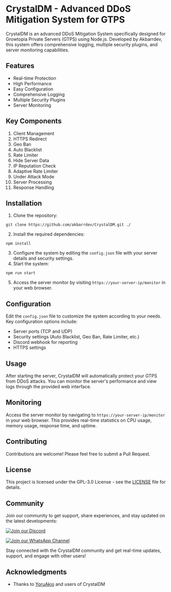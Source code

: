 # CrystalDM - Advanced DDoS Mitigation System for GTPS

CrystalDM is an advanced DDoS Mitigation System specifically designed for Growtopia Private Servers (GTPS) using Node.js. Developed by Akbarrdev, this system offers comprehensive logging, multiple security plugins, and server monitoring capabilities.

## Features

- Real-time Protection
- High Performance
- Easy Configuration
- Comprehensive Logging
- Multiple Security Plugins
- Server Monitoring

## Key Components

1. Client Management
2. HTTPS Redirect
3. Geo Ban
4. Auto Blacklist
5. Rate Limiter
6. Hide Server Data
7. IP Reputation Check
8. Adaptive Rate Limiter
9. Under Attack Mode
10. Server Processing
11. Response Handling

## Installation

1. Clone the repository:
```
git clone https://github.com/akbarrdev/CrystalDM.git ./
```
2. Install the required dependencies:
```
npm install
```
3. Configure the system by editing the `config.json` file with your server details and security settings.
4. Start the system:
```
npm run start
```
5. Access the server monitor by visiting `https://your-server-ip/monitor` in your web browser.


## Configuration

Edit the `config.json` file to customize the system according to your needs. Key configuration options include:

- Server ports (TCP and UDP)
- Security settings (Auto Blacklist, Geo Ban, Rate Limiter, etc.)
- Discord webhook for reporting
- HTTPS settings

## Usage

After starting the server, CrystalDM will automatically protect your GTPS from DDoS attacks. You can monitor the server's performance and view logs through the provided web interface.

## Monitoring

Access the server monitor by navigating to `https://your-server-ip/monitor` in your web browser. This provides real-time statistics on CPU usage, memory usage, response time, and uptime.

## Contributing

Contributions are welcome! Please feel free to submit a Pull Request.

## License

This project is licensed under the GPL-3.0 License - see the [LICENSE](LICENSE) file for details.


## Community

Join our community to get support, share experiences, and stay updated on the latest developments:

[![Join our Discord](https://img.shields.io/badge/Join%20our-Discord-7289DA?style=for-the-badge&logo=discord&logoColor=white)](https://discord.gg/2M2TA5TPau)

[![Join our WhatsApp Channel](https://img.shields.io/badge/Join%20our-WhatsApp-25D366?style=for-the-badge&logo=whatsapp&logoColor=white)](https://whatsapp.com/channel/0029VaZAopA8fewhXJvqxt18)

Stay connected with the CrystalDM community and get real-time updates, support, and engage with other users!

## Acknowledgments

- Thanks to [YoruAkio](https://github.com/YoruAkio) and users of CrystalDM
